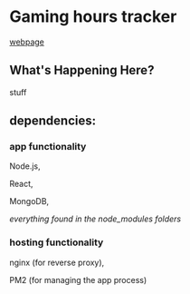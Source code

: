 # Gaming hours tracker

[webpage](https://lucas.su-keun.kim/gaming-hours-tracker)

## What's Happening Here?

stuff

## dependencies: 

### app functionality

Node.js,

React,

MongoDB,

*everything found in the node_modules folders*

### hosting functionality

nginx (for reverse proxy),

PM2 (for managing the app process)